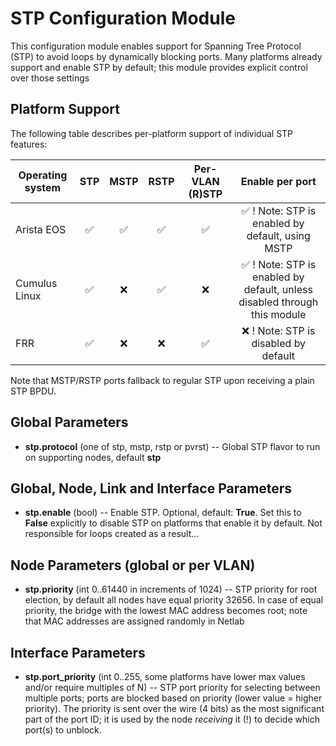 # STP Configuration Module

This configuration module enables support for Spanning Tree Protocol (STP) to avoid loops by dynamically blocking ports.
Many platforms already support and enable STP by default; this module provides explicit control over those settings

## Platform Support

The following table describes per-platform support of individual STP features:

| Operating system   | STP | MSTP | RSTP | Per-VLAN (R)STP | Enable per port
| ------------------ | :-: | :--: | :--: | :-------------: | :--------------:
| Arista EOS         | ✅  |  ✅  |  ✅  |       ✅        |       ✅      ! Note: STP is enabled by default, using MSTP
| Cumulus Linux      | ✅  |  ❌  |  ✅  |       ❌        |       ✅      ! Note: STP is enabled by default, unless disabled through this module
| FRR                | ✅  |  ❌  |  ❌  |       ✅        |       ❌      ! Note: STP is disabled by default

Note that MSTP/RSTP ports fallback to regular STP upon receiving a plain STP BPDU.

## Global Parameters

* **stp.protocol** (one of stp, mstp, rstp or pvrst) -- Global STP flavor to run on supporting nodes, default **stp**

## Global, Node, Link and Interface Parameters

* **stp.enable** (bool) -- Enable STP. Optional, default: **True**. Set this to **False** explicitly to disable STP on platforms that enable it by default. Not responsible for loops created as a result...

## Node Parameters (global or per VLAN)

* **stp.priority** (int 0..61440 in increments of 1024) -- STP priority for root election, by default all nodes have equal priority 32656.  In case of equal priority, the bridge with the lowest MAC address becomes root; note that MAC addresses are assigned randomly in Netlab

## Interface Parameters

* **stp.port_priority** (int 0..255, some platforms have lower max values and/or require multiples of N) -- STP port priority for selecting between multiple ports; ports are blocked based on priority (lower value = higher priority). The priority is sent over the wire (4 bits) as the most significant part of the port ID; it is used by the node *receiving* it (!) to decide which port(s) to unblock.

